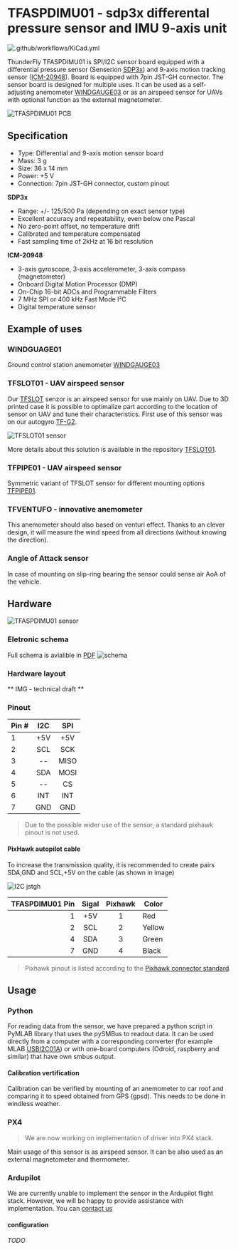 # TFASPDIMU01 - sdp3x differental pressure sensor and IMU 9-axis unit

![.github/workflows/KiCad.yml](https://github.com/ThunderFly-aerospace/TFASPDIMU01/workflows/.github/workflows/KiCad.yml/badge.svg)

ThunderFly TFASPDIMU01 is SPI/I2C sensor board equipped with a differential pressure sensor (Senserion [SDP3x](https://www.sensirion.com/sdp3x/)) and 9-axis motion tracking sensor ([ICM-20948](https://invensense.tdk.com/products/motion-tracking/9-axis/icm-20948/)). Board is equipped with 7pin JST-GH connector. The sensor board is designed for multiple uses. It can be used as a self-adjusting anemometer [WINDGAUGE03](https://github.com/mlab-modules/WINDGAUGE03) or as an airspeed sensor for UAVs with optional function as the external magnetometer.

![TFASPDIMU01 PCB](doc/img/TFASPDIMU01_top_big.png)

## Specification
 * Type: Differential and 9-axis motion sensor board
 * Mass: 3 g
 * Size: 36 x 14 mm
 * Power: +5 V
 * Connection: 7pin JST-GH connector, custom pinout

**SDP3x**
 * Range: +/- 125/500 Pa (depending on exact sensor type)
 * Excellent accuracy and repeatability, even below one Pascal
 * No zero-point offset, no temperature drift
 * Calibrated and temperature compensated
 * Fast sampling time of 2kHz at 16 bit resolution

 **ICM-20948**
 * 3-axis gyroscope, 3-axis accelerometer, 3-axis compass (magnetometer)
 * Onboard Digital Motion Processor (DMP)
 * On-Chip 16-bit ADCs and Programmable Filters
 * 7 MHz SPI or 400 kHz Fast Mode I²C
 * Digital temperature sensor


## Example of uses

### WINDGUAGE01

Ground control station anemometer [WINDGAUGE03](https://github.com/mlab-modules/WINDGAUGE03)

### TFSLOT01 - UAV airspeed sensor

Our [TFSLOT](https://github.com/ThunderFly-aerospace/TFSLOT01) senzor is an airspeed sensor for use mainly on UAV. Due to 3D printed case it is possible to optimalize part according to the location of sensor on UAV and tune their characteristics. First use of this sensor was on our autogyro [TF-G2](https://github.com/ThunderFly-aerospace/TF-G2/).

![TFSLOT01 sensor](https://github.com/ThunderFly-aerospace/TFSLOT01/blob/TFSLOT01/doc/img/TFSLOT01A.jpg)

More details about this solution is available in the repository [TFSLOT01](https://github.com/ThunderFly-aerospace/TFSLOT01).

### TFPIPE01 - UAV airspeed sensor

Symmetric variant of TFSLOT sensor for different mounting options [TFPIPE01](https://github.com/ThunderFly-aerospace/TFPIPE01).

### TFVENTUFO - innovative anemometer
This anemometer should also based on venturi effect. Thanks to an clever design, it will measure the wind speed from all directions (without knowing the direction).

### Angle of Attack sensor

In case of mounting on slip-ring bearing the sensor could sense air AoA of the vehicle.


## Hardware

![TFASPDIMU01 sensor](doc/img/TFASPDIMU01.jpg)

### Eletronic schema

Full schema is avialible in [PDF](/hw/sch_pcb/TFASPDIMU01.pdf)
![schema](/hw/cam/docs/TFASPDIMU01_schematic.svg)

### Hardware layout


** IMG - technical draft **


### Pinout
|Pin #| I2C | SPI  |
| --- |:---:|:----:|
| 1   | +5V | +5V  |
| 2   | SCL | SCK  |
| 3   | --  | MISO |
| 4   | SDA | MOSI |
| 5   | --  | CS   |
| 6   | INT | INT  |
| 7   | GND | GND  |
> Due to the possible wider use of the sensor, a standard pixhawk pinout is not used.


#### PixHawk autopilot cable


To increase the transmission quality, it is recommended to create pairs SDA,GND and SCL,+5V on the cable (as shown in image)

![I2C jstgh](doc/img/jstgh_i2c.jpg)

| TFASPDIMU01 Pin | Sigal | Pixhawk | Color |
| ---------------:|:-----:|:-------:|-------|
|   1             | +5V   |  1      | Red   |
|   2             | SCL   |  2      | Yellow|
|   4             | SDA   |  3      | Green |
|   7             | GND   |  4      | Black |
> Pixhawk pinout is listed according to the [Pixhawk connector standard](https://github.com/pixhawk/Pixhawk-Standards/blob/master/DS-009%20Pixhawk%20Connector%20Standard.pdf).

## Usage

### Python
For reading data from the sensor, we have prepared a python script in PyMLAB library that uses the pySMBus to readout data. It can be used directly from a computer with a corresponding converter (for example MLAB [USBI2C01A](https://wiki.mlab.cz/doku.php?id=cs:usbi2c)) or with one-board computers (Odroid, raspberry and similar) that have own smbus output.

#### Calibration vertification
Calibration can be verified by mounting of an anemometer to car roof and comparing it to speed obtained from GPS (gpsd). This needs to be done in windless weather.

### PX4
> We are now working on implementation of driver into PX4 stack.

Main usage of this sensor is as airspeed sensor. It can be also used as an external magnetometer and thermometer.

### Ardupilot
We are currently unable to implement the sensor in the Ardupilot flight stack. However, we will be happy to provide assistance with implementation. You can [contact us](https://www.thunderfly.cz/contact-us.html)

#### configuration
*TODO*
